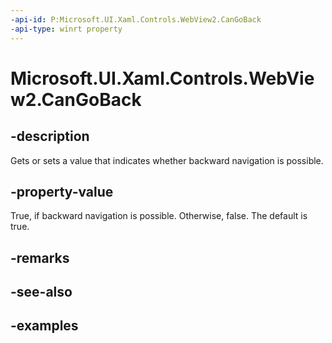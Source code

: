 ```yaml
---
-api-id: P:Microsoft.UI.Xaml.Controls.WebView2.CanGoBack
-api-type: winrt property
---
```


# Microsoft.UI.Xaml.Controls.WebView2.CanGoBack

<!--
public bool CanGoBack { get; set; }
-->

## -description

Gets or sets a value that indicates whether backward navigation is possible.

## -property-value

True, if backward navigation is possible. Otherwise, false. The default is true.

## -remarks

## -see-also

## -examples
